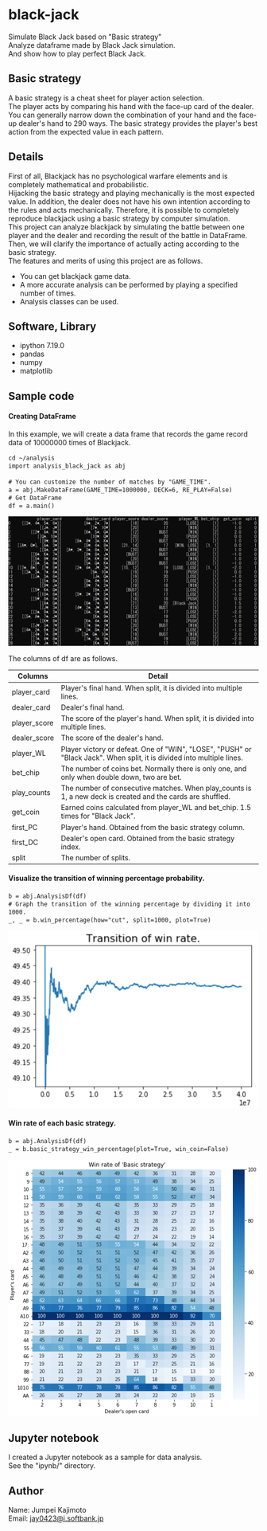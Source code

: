 # black-jack
Simulate Black Jack based on "Basic strategy"  
Analyze dataframe made by Black Jack simulation.  
And show how to play perfect Black Jack.

## Basic strategy
A basic strategy is a cheat sheet for player action selection.  
The player acts by comparing his hand with the face-up card of the dealer. You can generally narrow down the combination of your hand and the face-up dealer's hand to 290 ways. The basic strategy provides the player's best action from the expected value in each pattern.  

## Details
First of all, Blackjack has no psychological warfare elements and is completely mathematical and probabilistic.  
Hijacking the basic strategy and playing mechanically is the most expected value. In addition, the dealer does not have his own intention according to the rules and acts mechanically. Therefore, it is possible to completely reproduce blackjack using a basic strategy by computer simulation.  
This project can analyze blackjack by simulating the battle between one player and the dealer and recording the result of the battle in DataFrame. Then, we will clarify the importance of actually acting according to the basic strategy.  
The features and merits of using this project are as follows.  
- You can get blackjack game data.
- A more accurate analysis can be performed by playing a specified number of times.
- Analysis classes can be used.

## Software, Library
- ipython 7.19.0
- pandas
- numpy
- matplotlib

## Sample code
#### Creating DataFrame
In this example, we will create a data frame that records the game record data of 10000000 times of Blackjack.

```
cd ~/analysis
import analysis_black_jack as abj

# You can customize the number of matches by "GAME_TIME".
a = abj.MakeDataFrame(GAME_TIME=1000000, DECK=6, RE_PLAY=False)
# Get DataFrame
df = a.main()
```

<div align="center">
<img src="./img/df.PNG">
</div>

The columns of df are as follows.

|  Columns  |  Detail |
| ---- | ---- |
|  player_card  |  Player's final hand. When split, it is divided into multiple lines.  |
|  dealer_card  |  Dealer's final hand.  |
|  player_score  |  The score of the player's hand. When split, it is divided into multiple lines.  |
|  dealer_score  |  The score of the dealer's hand.   |
|  player_WL  |  Player victory or defeat. One of "WIN", "LOSE", "PUSH" or "Black Jack". When split, it is divided into multiple lines.  |
|  bet_chip  |  The number of coins bet. Normally there is only one, and only when double down, two are bet.  |
|  play_counts  |  The number of consecutive matches. When play_counts is 1, a new deck is created and the cards are shuffled.  |
|  get_coin  |  Earned coins calculated from player_WL and bet_chip. 1.5 times for "Black Jack".  |
|  first_PC  |  Player's hand. Obtained from the basic strategy column.  |
|  first_DC  |  Dealer's open card. Obtained from the basic strategy index.  |
|  split  |  The number of splits.  |

#### Visualize the transition of winning percentage probability.

```
b = abj.AnalysisDf(df)
# Graph the transition of the winning percentage by dividing it into 1000.
_, _ = b.win_percentage(how="cut", split=1000, plot=True)
```

<img src="./img/Transition_of_win_rate_40000000times.png">


#### Win rate of each basic strategy.

```
b = abj.AnalysisDf(df)
_ = b.basic_strategy_win_percentage(plot=True, win_coin=False)
```

<img src="./img/basic_strategy_win_percentage.PNG">

## Jupyter notebook
I created a Jupyter notebook as a sample for data analysis.  
See the "ipynb/" directory.

## Author
Name: Jumpei Kajimoto  
Email: jay0423@i.softbank.jp
